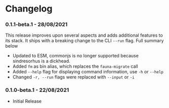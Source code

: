 # Changelog

### 0.1.1-beta.1 - 28/08/2021

This release improves upon several aspects and adds additional features to its stack. It ships with a breaking change to the CLI `--run` flag. Full summary below

- Updated to ESM, commonjs is no longer supported because sindresorhus is a dickhead.
- Added `fm` as bin alias, which replaces the `fauna-migrate` call
- Added `--help` flag for displaying command information, use `-h` or `--help`
- Changed `-r, --run` flags were replaced with `--input` or `-i`

### 0.1.0-beta.1 - 22/08/2021

- Initial Release
